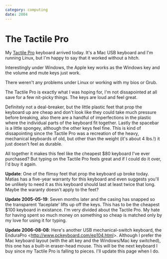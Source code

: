 ```yaml
---
category: computing
date: 2004
---
```


The Tactile Pro
===============

My [Tactile Pro](http://matias.ca/tactilepro/index.php) keyboard arrived
today. It\'s a Mac USB keyboard and I\'m running Linux, but I\'m happy
to say that it worked without a hitch.

Interestingly under Windows, the Apple key works as the Windows key and
the volume and mute keys just work.

There weren\'t any problems under Linux or working with my bios or Grub.

The Tactile Pro is exactly what I was hoping for, I\'m not dissapointed
at all save for a few nit-picky things. The keys are loud and feel
great.

Definitely not a deal-breaker, but the little plastic feet that prop the
keyboard up are cheap and don\'t look like they could take much pressure
before breaking, also there are a handful of imperfections in the
plastic where the individual parts of the keyboard fit together. Lastly
the spacebar is a little spongey, although the other keys feel fine.
This is kind of dissapointing since the Tactile Pro was a recreation of
the heavy, mechanical keyboards of old, but other than the weight (it\'s
about 4 lbs.!) it just doesn\'t feel as durable.

All together it makes this feel like the cheapest \$80 keyboard I\'ve
ever purchased? But typing on the Tactile Pro feels great and if I could
do it over, I\'d buy it again.

**Update**: One of the flimsy feet that prop the keyboard up broke
today. Matias has a five-year warranty for this keyboard and even
suggests you\'ll be unlikely to need it as this keyboard should last at
least twice that long. Maybe the waranty doesn\'t apply to the feet?

**Update 2005-05-19**: Seven months later and the casing has snapped so
the transparent \'faceplate\' lifts up off the keys. This has to be the
cheapest \$100 keyboard in existance. I\'m very divided about the
Tactile Pro. My hate for having spent so much money on something so
cheap is matched only by my love for using it for typing.

**Update 2006-08-08**: Here\'s another USB mechanical-switch keyboard,
the EnduraPro \<<http://www.pckeyboard.com/ep104.html>\>. Although I
prefer the Mac keyboard layout (with the alt key and the Windows/Mac key
switched), this one has a built-in eraser-head mouse. This will be the
next keyboard I buy since my Tactile Pro is falling to pieces. I\'ll
update this page when I do.
